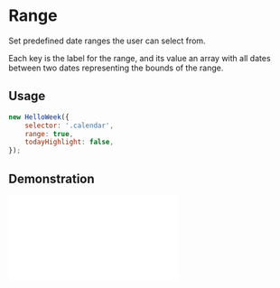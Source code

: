 # Range

Set predefined date ranges the user can select from.

Each key is the label for the range, and its value an array with all dates between two dates representing the bounds of the range.

## Usage

```js
new HelloWeek({
    selector: '.calendar',
    range: true,
    todayHighlight: false,
});
```

## Demonstration

<iframe
    src="docs/v3/demos/range.html"
    frameborder="no"
    allowfullscreen="allowfullscreen">
</iframe>
